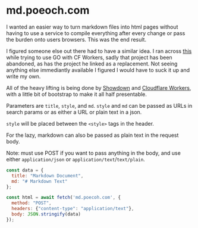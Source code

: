 # md.poeoch.com
I wanted an easier way to turn markdown files into html pages without having to use a service to compile everything after every change or pass the burden onto users browsers. This was the end result.

I figured someone else out there had to have a similar idea. I ran across [this](https://nicholas.cloud/blog/continuing-hijinks-with-cloudflare-workers/) while trying to use GO with CF Workers, sadly that project has been abandoned, as has the project he linked as a replacement. Not seeing anything else immediantly available I figured I would have to suck it up and write my own.

All of the heavy lifting is being done by [Showdown](https://showdownjs.com/) and [Cloudflare Workers](https://workers.cloudflare.com/), with a little bit of bootstrap to make it all half presentable.

Parameters are `title`, `style`, and `md`. `style` and `md` can be passed as URLs in search params or as either a URL or plain text in a json.

`style` will be placed between the `<style>` tags in the header.

For the lazy, markdown can also be passed as plain text in the request body.

Note: must use POST if you want to pass anything in the body, and use either `application/json` or `application/text`/`text/plain`.

```javascript
const data = {
  title: "Markdown Document",
  md: "# Markdown Text"
};

const html = await fetch('md.poecoh.com', {
  method: "POST",
  headers: {"content-type": "application/text"},
  body: JSON.stringify(data)
});
```
